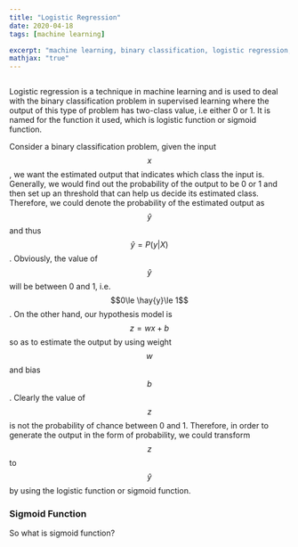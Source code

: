 ```yaml
---
title: "Logistic Regression"
date: 2020-04-18
tags: [machine learning]

excerpt: "machine learning, binary classification, logistic regression, logistic funtion"
mathjax: "true"
---
```

<img src="{{ site.url }}{{ site.baseurl }}/images/logistic regression/header_img.png" alt="">


Logistic regression is a technique in machine learning and is used to deal with the binary classification problem in supervised learning where the output of this type of problem has two-class value, i.e either 0 or 1. It is named for the function it used, which is logistic function or sigmoid function.

Consider a binary classification problem, given the input $$x$$, we want the estimated output that indicates which class the input is. Generally, we would find out the probability of the output to be 0 or 1 and then set up an threshold that can help us decide its estimated class. Therefore, we could denote the probability of the estimated output as $$\hat{y}$$ and thus $$\hat{y}=P(y|X)$$. Obviously, the value of $$\hat{y}$$ will be between 0 and 1, i.e. $$0\le \hay{y}\le 1$$. On the other hand, our hypothesis model is $$z=wx+b$$ so as to estimate the output by using weight $$w$$ and bias $$b$$. Clearly the value of $$z$$ is not the probability of chance between 0 and 1. Therefore, in order to generate the output in the form of probability, we could transform $$z$$ to $$\hat{y}$$ by using the logistic function or sigmoid function.


### Sigmoid Function

So what is sigmoid function?
